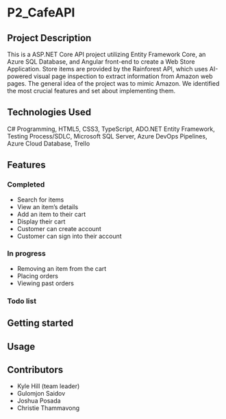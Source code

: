 # P2_CafeAPI
## Project Description
This is a ASP.NET Core API project utilizing Entity Framework Core, an Azure SQL Database, and Angular front-end to create a Web Store Application. Store items are provided by the Rainforest API, which uses AI-powered visual page inspection to extract information from Amazon web pages. The general idea of the project was to mimic Amazon. We identified the most crucial features and set about implementing them.
## Technologies Used
C# Programming, HTML5, CSS3, TypeScript, ADO.NET Entity Framework, Testing Process/SDLC, Microsoft SQL Server, Azure DevOps Pipelines, Azure Cloud Database, Trello
## Features
### Completed
- Search for items
- View an item’s details
- Add an item to their cart
- Display their cart
- Customer can create account
- Customer can sign into their account
### In progress
- Removing an item from the cart
- Placing orders
- Viewing past orders
### Todo list
## Getting started
## Usage
## Contributors
- Kyle Hill (team leader)
- Gulomjon Saidov
- Joshua Posada
- Christie Thammavong
